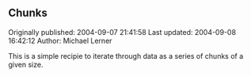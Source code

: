 ## Chunks 
Originally published: 2004-09-07 21:41:58 
Last updated: 2004-09-08 16:42:12 
Author: Michael Lerner 
 
This is a simple recipie to iterate through data as a series of chunks of a given size.